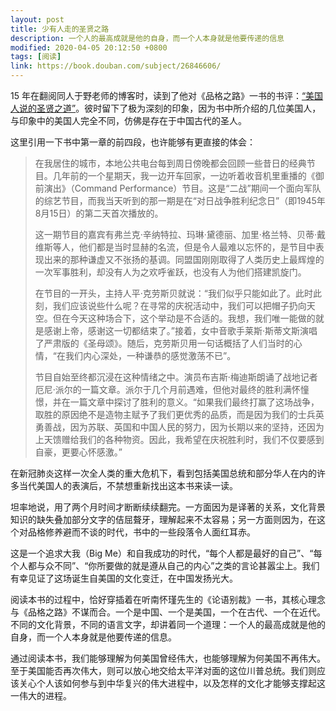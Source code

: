 ```yaml
---
layout: post
title: 少有人走的圣贤之路
description: 一个人的最高成就是他的自身，而一个人本身就是他要传递的信息
modified: 2020-04-05 20:12:50 +0800
tags: [阅读]
link: https://book.douban.com/subject/26846606/
---
```


15 年在翻阅同人于野老师的博客时，读到了他对《品格之路》一书的书评：[“美国人说的圣贤之道”](https://www.geekonomics10000.com/926)。彼时留下了极为深刻的印象，因为书中所介绍的几位美国人，与印象中的美国人完全不同，仿佛是存在于中国古代的圣人。

这里引用一下书中第一章的前四段，也许能够有更直接的体会：

> 在我居住的城市，本地公共电台每到周日傍晚都会回顾一些昔日的经典节目。几年前的一个星期天，我一边开车回家，一边听着收音机里重播的《御前演出》（Command Performance）节目。这是“二战”期间一个面向军队的综艺节目，而我当天听到的那一期是在“对日战争胜利纪念日”（即1945年8月15日）的第二天首次播放的。
>
> 这一期节目的嘉宾有弗兰克·辛纳特拉、玛琳·黛德丽、加里·格兰特、贝蒂·戴维斯等人，他们都是当时显赫的名流，但是令人最难以忘怀的，是节目中表现出来的那种谦虚又不张扬的基调。同盟国刚刚取得了人类历史上最辉煌的一次军事胜利，却没有人为之欢呼雀跃，也没有人为他们搭建凯旋门。
>
> 在节目的一开头，主持人平·克劳斯贝就说：“我们似乎只能如此了。此时此刻，我们应该说些什么呢？在寻常的庆祝活动中，我们可以把帽子扔向天空。但在今天这种场合下，这个举动是不合适的。我想，我们唯一能做的就是感谢上帝，感谢这一切都结束了。”接着，女中音歌手莱斯·斯蒂文斯演唱了严肃版的《圣母颂》。随后，克劳斯贝用一句话概括了人们当时的心情，“在我们内心深处，一种谦恭的感觉激荡不已”。
>
> 节目自始至终都沉浸在这种情绪之中。演员布吉斯·梅迪斯朗诵了战地记者厄尼·派尔的一篇文章。派尔于几个月前遇难，但他对最终的胜利满怀憧憬，并在一篇文章中探讨了胜利的意义。“如果我们最终打赢了这场战争，取胜的原因绝不是造物主赋予了我们更优秀的品质，而是因为我们的士兵英勇善战，因为苏联、英国和中国人民的努力，因为长期以来的坚持，还因为上天馈赠给我们的各种物资。因此，我希望在庆祝胜利时，我们不仅要感到自豪，更要心怀感激。”

在新冠肺炎这样一次全人类的重大危机下，看到包括美国总统和部分华人在内的许多当代美国人的表演后，不禁想重新找出这本书来读一读。

坦率地说，用了两个月时间才断断续续翻完。一方面因为是译著的关系，文化背景知识的缺失叠加部分文字的佶屈聱牙，理解起来不太容易；另一方面则因为，在这个对品格修养避而不谈的时代，书中的一些段落令人面红耳赤。

这是一个追求大我（Big Me）和自我成功的时代，“每个人都是最好的自己”、“每个人都与众不同”、“你所要做的就是遵从自己的内心”之类的言论甚嚣尘上。我们有幸见证了这场诞生自美国的文化变迁，在中国发扬光大。

阅读本书的过程中，恰好穿插着在听南怀瑾先生的《论语别裁》一书，其核心理念与《品格之路》不谋而合。一个是中国、一个是美国，一个在古代、一个在近代。不同的文化背景，不同的语言文字，却讲着同一个道理：一个人的最高成就是他的自身，而一个人本身就是他要传递的信息。

通过阅读本书，我们能够理解为何美国曾经伟大，也能够理解为何美国不再伟大。至于美国能否再次伟大，则可以放心地交给太平洋对面的这位川普总统。我们则应该关心个人该如何参与到中华复兴的伟大进程中，以及怎样的文化才能够支撑起这一伟大的进程。
